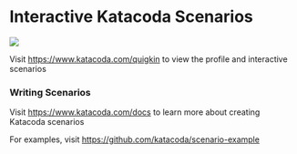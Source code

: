 # Interactive Katacoda Scenarios

[![](http://shields.katacoda.com/katacoda/quigkin/count.svg)](https://www.katacoda.com/quigkin "Get your profile on Katacoda.com")

Visit https://www.katacoda.com/quigkin to view the profile and interactive scenarios

### Writing Scenarios
Visit https://www.katacoda.com/docs to learn more about creating Katacoda scenarios

For examples, visit https://github.com/katacoda/scenario-example
